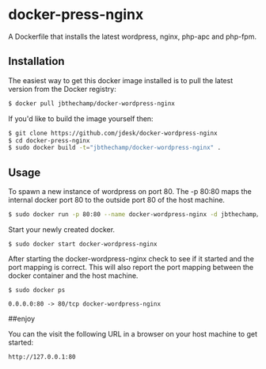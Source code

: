 # docker-press-nginx

A Dockerfile that installs the latest wordpress, nginx, php-apc and php-fpm.

## Installation

The easiest way to get this docker image installed is to pull the latest version
from the Docker registry:

```bash
$ docker pull jbthechamp/docker-wordpress-nginx
```

If you'd like to build the image yourself then:

```bash
$ git clone https://github.com/jdesk/docker-wordpress-nginx
$ cd docker-press-nginx
$ sudo docker build -t="jbthechamp/docker-wordpress-nginx" .
```

## Usage

To spawn a new instance of wordpress on port 80.  The -p 80:80 maps the internal docker port 80 to the outside port 80 of the host machine.

```bash
$ sudo docker run -p 80:80 --name docker-wordpress-nginx -d jbthechamp/docker-wordpress-nginx
```

Start your newly created docker.

```
$ sudo docker start docker-wordpress-nginx
```

After starting the docker-wordpress-nginx check to see if it started and the port mapping is correct.  This will also report the port mapping between the docker container and the host machine.

```
$ sudo docker ps

0.0.0.0:80 -> 80/tcp docker-wordpress-nginx
```
##enjoy

You can the visit the following URL in a browser on your host machine to get started:

```
http://127.0.0.1:80
```
